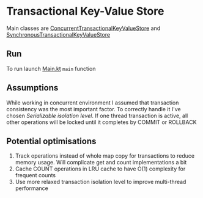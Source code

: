 # Transactional Key-Value Store

Main classes
are [ConcurrentTransactionalKeyValueStore](src/main/kotlin/com/antonshillov/transactionalkv/store/ConcurrentTransactionalKeyValueStore.kt)
and [SynchronousTransactionalKeyValueStore](src/main/kotlin/com/antonshillov/transactionalkv/store/SynchronousTransactionalKeyValueStore.kt)

## Run

To run launch [Main.kt](src/main/kotlin/com/antonshillov/transactionalkv/Main.kt) `main` function

## Assumptions

While working in concurrent environment I assumed that transaction consistency was the most important factor.
To correctly handle it I've chosen _Serializable isolation level_.
If one thread transaction is active, all other operations will be locked until it completes by COMMIT or ROLLBACK

## Potential optimisations

1. Track operations instead of whole map copy for transactions to reduce memory usage. Will complicate get and count
   implementations a bit
2. Cache COUNT operations in LRU cache to have O(1) complexity for frequent counts
3. Use more relaxed transaction isolation level to improve multi-thread performance
